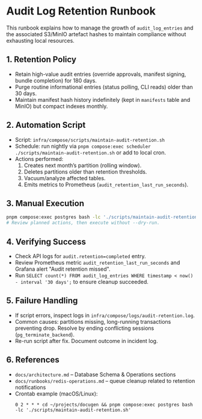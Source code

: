 # Audit Log Retention Runbook

This runbook explains how to manage the growth of `audit_log_entries` and the associated S3/MinIO artefact hashes to maintain compliance without exhausting local resources.

## 1. Retention Policy
- Retain high-value audit entries (override approvals, manifest signing, bundle completion) for 180 days.
- Purge routine informational entries (status polling, CLI reads) older than 30 days.
- Maintain manifest hash history indefinitely (kept in `manifests` table and MinIO) but compact indexes monthly.

## 2. Automation Script
- Script: `infra/compose/scripts/maintain-audit-retention.sh`
- Schedule: run nightly via `pnpm compose:exec scheduler ./scripts/maintain-audit-retention.sh` or add to local cron.
- Actions performed:
  1. Creates next month’s partition (rolling window).
  2. Deletes partitions older than retention thresholds.
  3. Vacuum/analyze affected tables.
  4. Emits metrics to Prometheus (`audit_retention_last_run_seconds`).

## 3. Manual Execution
```bash
pnpm compose:exec postgres bash -lc './scripts/maintain-audit-retention.sh --dry-run'
# Review planned actions, then execute without --dry-run.
```

## 4. Verifying Success
- Check API logs for `audit.retention=completed` entry.
- Review Prometheus metric `audit_retention_last_run_seconds` and Grafana alert "Audit retention missed".
- Run `SELECT count(*) FROM audit_log_entries WHERE timestamp < now() - interval '30 days';` to ensure cleanup succeeded.

## 5. Failure Handling
- If script errors, inspect logs in `infra/compose/logs/audit-retention.log`.
- Common causes: partitions missing, long-running transactions preventing drop. Resolve by ending conflicting sessions (`pg_terminate_backend`).
- Re-run script after fix. Document outcome in incident log.

## 6. References
- `docs/architecture.md` – Database Schema & Operations sections
- `docs/runbooks/redis-operations.md` – queue cleanup related to retention notifications
- Crontab example (macOS/Linux):
  ```cron
  0 2 * * * cd ~/projects/docugen && pnpm compose:exec postgres bash -lc './scripts/maintain-audit-retention.sh'
  ```
